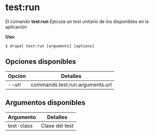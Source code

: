 # test:run
El comando **test:run** Ejecuta un test unitario de los disponibles en la aplicación

**Uso:**
```
$ drupal test:run [arguments] [options] 
```

## Opciones disponibles
Opción | Detalles
-------|-------------
--url | commands.test.run.arguments.url

## Argumentos disponibles
Argumento | Detalles
---------|-------------
test-class | Clase del test
